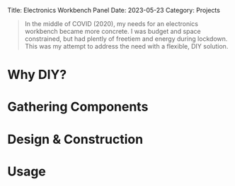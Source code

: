 Title: Electronics Workbench Panel
Date: 2023-05-23
Category: Projects

> In the middle of COVID (2020), my needs for an electronics workbench became more concrete. I was budget and space constrained, but had plently of freetiem and energy during lockdown. This was my attempt to address the need with a flexible, DIY solution. 

# Why DIY?

# Gathering Components

# Design & Construction

# Usage
